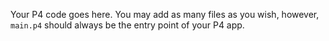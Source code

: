 Your P4 code goes here. You may add as many files as you wish, however, `main.p4` should always be the entry point of your P4 app.